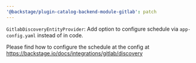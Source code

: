 ```yaml
---
'@backstage/plugin-catalog-backend-module-gitlab': patch
---
```


`GitlabDiscoveryEntityProvider`: Add option to configure schedule via `app-config.yaml` instead of in code.

Please find how to configure the schedule at the config at
https://backstage.io/docs/integrations/gitlab/discovery
